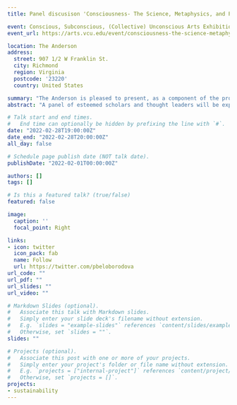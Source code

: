 ```yaml
---
title: Panel discusison 'Consciousness- The Science, Metaphysics, and Poetics'

event: Conscious, Subconscious, (Collective) Unconscious Arts Exhibition
event_url: https://arts.vcu.edu/event/consciousness-the-science-metaphysics-and-poetics-panel-discussion/

location: The Anderson
address:
  street: 907 1/2 W Franklin St.
  city: Richmond
  region: Virginia
  postcode: '23220'
  country: United States

summary: "The Anderson is pleased to present, as a component of the programming for Conscious, Subconscious, (Collective) Unconscious (Feb. 11 – Mar. 4), Consciousness: The Science, Metaphysics, and Poetics with neurologist Dr. Eben Alexander, Dr. Polina Beloborodova, and Filmmaker/ Traditional African cosmologist Marques Redd."
abstract: "A panel of esteemed scholars and thought leaders will be exploring consciousness as a phenomenon and lived experience, from scientific as well as philosophical and spiritual perspectives.  Dr. Beloborodova, Dr. Alexander and Dr. Redd will be sharing about their research as well as their incredible personal experiences with spirituality and philosophy of the mind."

# Talk start and end times.
#   End time can optionally be hidden by prefixing the line with `#`.
date: "2022-02-28T19:00:00Z"
date_end: "2022-02-28T20:00:00Z"
all_day: false

# Schedule page publish date (NOT talk date).
publishDate: "2022-02-01T00:00:00Z"

authors: []
tags: []

# Is this a featured talk? (true/false)
featured: false

image:
  caption: ''
  focal_point: Right

links:
- icon: twitter
  icon_pack: fab
  name: Follow
  url: https://twitter.com/pbeloborodova
url_code: ""
url_pdf: ""
url_slides: ""
url_video: ""

# Markdown Slides (optional).
#   Associate this talk with Markdown slides.
#   Simply enter your slide deck's filename without extension.
#   E.g. `slides = "example-slides"` references `content/slides/example-slides.md`.
#   Otherwise, set `slides = ""`.
slides: ""

# Projects (optional).
#   Associate this post with one or more of your projects.
#   Simply enter your project's folder or file name without extension.
#   E.g. `projects = ["internal-project"]` references `content/project/deep-learning/index.md`.
#   Otherwise, set `projects = []`.
projects:
- sustainability
---
```

